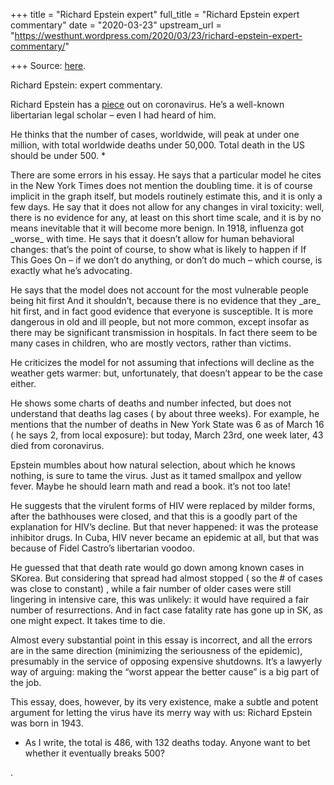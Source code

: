 +++
title = "Richard Epstein expert"
full_title = "Richard Epstein expert commentary"
date = "2020-03-23"
upstream_url = "https://westhunt.wordpress.com/2020/03/23/richard-epstein-expert-commentary/"

+++
Source: [here](https://westhunt.wordpress.com/2020/03/23/richard-epstein-expert-commentary/).

Richard Epstein: expert commentary.

Richard Epstein has a
[piece](https://www.hoover.org/research/coronavirus-isnt-pandemic) out
on coronavirus. He’s a well-known libertarian legal scholar – even I had
heard of him.

He thinks that the number of cases, worldwide, will peak at under one
million, with total worldwide deaths under 50,000. Total death in the
US should be under 500. \*

There are some errors in his essay. He says that a particular model he
cites in the New York Times does not mention the doubling time. it is of
course implicit in the graph itself, but models routinely estimate this,
and it is only a few days. He say that it does not allow for any
changes in viral toxicity: well, there is no evidence for any, at least
on this short time scale, and it is by no means inevitable that it will
become more benign. In 1918, influenza got \_worse\_ with time. He says
that it doesn’t allow for human behavioral changes: that’s the point of
course, to show what is likely to happen if If This Goes On – if we
don’t do anything, or don’t do much – which course, is exactly what
he’s advocating.

He says that the model does not account for the most vulnerable people
being hit first And it shouldn’t, because there is no evidence that
they \_are\_ hit first, and in fact good evidence that everyone is
susceptible. It is more dangerous in old and ill people, but not more
common, except insofar as there may be significant transmission in
hospitals. In fact there seem to be many cases in children, who are
mostly vectors, rather than victims.

He criticizes the model for not assuming that infections will decline as
the weather gets warmer: but, unfortunately, that doesn’t appear to be
the case either.

He shows some charts of deaths and number infected, but does not
understand that deaths lag cases ( by about three weeks). For example,
he mentions that the number of deaths in New York State was 6 as of
March 16 ( he says 2, from local exposure): but today, March 23rd, one
week later, 43 died from coronavirus.

Epstein mumbles about how natural selection, about which he knows
nothing, is sure to tame the virus. Just as it tamed smallpox and
yellow fever. Maybe he should learn math and read a book. it’s not too
late!

He suggests that the virulent forms of HIV were replaced by milder
forms, after the bathhouses were closed, and that this is a goodly part
of the explanation for HIV’s decline. But that never happened: it was
the protease inhibitor drugs. In Cuba, HIV never became an epidemic at
all, but that was because of Fidel Castro’s libertarian voodoo.

He guessed that that death rate would go down among known cases in
SKorea. But considering that spread had almost stopped ( so the # of
cases was close to constant) , while a fair number of older cases were
still lingering in intensive care, this was unlikely: it would have
required a fair number of resurrections. And in fact case fatality rate
has gone up in SK, as one might expect. It takes time to die.

Almost every substantial point in this essay is incorrect, and all the
errors are in the same direction (minimizing the seriousness of the
epidemic), presumably in the service of opposing expensive shutdowns.
It’s a lawyerly way of arguing: making the “worst appear the better
cause” is a big part of the job.

This essay, does, however, by its very existence, make a subtle and
potent argument for letting the virus have its merry way with us:
Richard Epstein was born in 1943.



-   As I write, the total is 486, with 132 deaths today. Anyone want to
    bet whether it eventually breaks 500?

.











